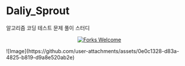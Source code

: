 # Daliy_Sprout
알고리즘 코딩 테스트 문제 풀이 스터디

<div align=center>

[![Forks Welcome](https://img.shields.io/badge/Fork-welcome!!-brightgreen.svg?style=flat-square)](https://github.com/ellynhan/Challenge100_Code_Test_Study/fork)

</div>
![Image](https://github.com/user-attachments/assets/0e0c1328-d83a-4825-b819-d9a8e520ab2e)
